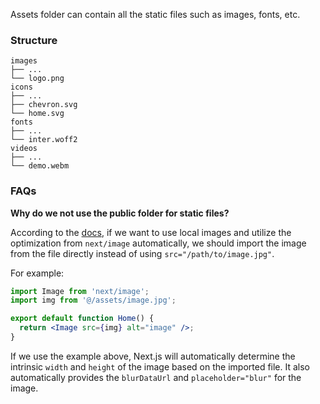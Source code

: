 Assets folder can contain all the static files such as images, fonts, etc.

### Structure

```
images
├── ...
└── logo.png
icons
├── ...
├── chevron.svg
└── home.svg
fonts
├── ...
└── inter.woff2
videos
├── ...
└── demo.webm
```

### FAQs

**Why do we not use the public folder for static files?**

According to the [docs](https://nextjs.org/docs/app/building-your-application/optimizing/images), if we want to use local images and utilize the optimization from `next/image` automatically, we should import the image from the file directly instead of using `src="/path/to/image.jpg"`.

For example:

```jsx
import Image from 'next/image';
import img from '@/assets/image.jpg';

export default function Home() {
  return <Image src={img} alt="image" />;
}
```

If we use the example above, Next.js will automatically determine the intrinsic `width` and `height` of the image based on the imported file. It also automatically provides the `blurDataUrl` and `placeholder="blur"` for the image.
